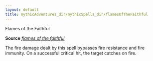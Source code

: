 ```yaml
---
layout: default
title: mythicAdventures_dir/mythicSpells_dir/flamesOfTheFaithful
---
```

Flames of the Faithful

**Source** [_flames of the faithful_](../advanced_dir/spells_dir/flamesOfTheFaithful#_flames-of-the-faithful)

The fire damage dealt by this spell bypasses fire resistance and fire immunity. On a successful critical hit, the target catches on fire.


